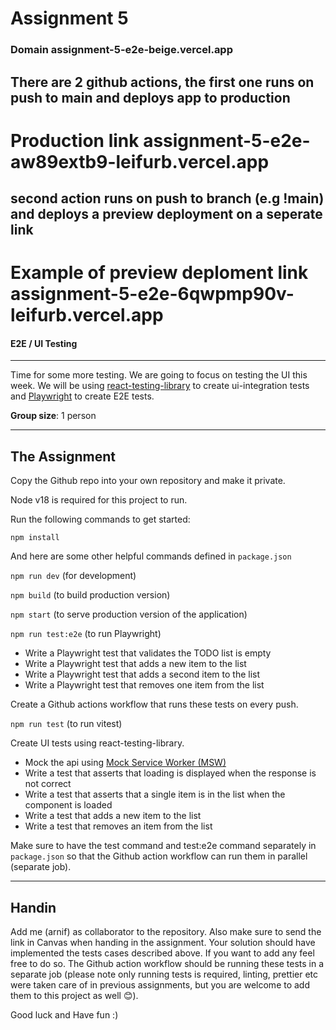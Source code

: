 # Assignment 5

### Domain assignment-5-e2e-beige.vercel.app

## There are 2 github actions, the first one runs on push to main and deploys app to production

# Production link assignment-5-e2e-aw89extb9-leifurb.vercel.app

## second action runs on push to branch (e.g !main) and deploys a preview deployment on a seperate link

# Example of preview deploment link assignment-5-e2e-6qwpmp90v-leifurb.vercel.app


 

#### E2E / UI Testing

---

Time for some more testing. We are going to focus on testing the UI this week. We will be using [react-testing-library](https://testing-library.com/docs/react-testing-library/intro/) to create ui-integration tests and [Playwright](https://www.https://playwright.dev/) to create E2E tests.

**Group size**: 1 person

---

## The Assignment

Copy the Github repo into your own repository and make it private.

Node v18 is required for this project to run.

Run the following commands to get started:

`npm install`

And here are some other helpful commands defined in `package.json`

`npm run dev` (for development)

`npm build` (to build production version)

`npm start` (to serve production version of the application)

`npm run test:e2e` (to run Playwright)

- Write a Playwright test that validates the TODO list is empty
- Write a Playwright test that adds a new item to the list
- Write a Playwright test that adds a second item to the list
- Write a Playwright test that removes one item from the list

Create a Github actions workflow that runs these tests on every push.

`npm run test` (to run vitest)

Create UI tests using react-testing-library.

- Mock the api using [Mock Service Worker (MSW)](https://github.com/mswjs/msw)
- Write a test that asserts that loading is displayed when the response is not correct
- Write a test that asserts that a single item is in the list when the <Home /> component is loaded
- Write a test that adds a new item to the list
- Write a test that removes an item from the list

Make sure to have the test command and test:e2e command separately in `package.json` so that the Github action workflow can run them in parallel (separate job).

---

## Handin

Add me (arnif) as collaborator to the repository. Also make sure to send the link in Canvas when handing in the assignment.
Your solution should have implemented the tests cases described above. If you want to add any feel free to do so. The Github action workflow should be running these tests in a separate job (please note only running tests is required, linting, prettier etc were taken care of in previous assignments, but you are welcome to add them to this project as well 😊).

Good luck and Have fun :)
